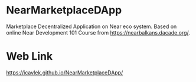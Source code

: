 # NearMarketplaceDApp
Marketplace Decentralized Application on Near eco system.
Based on online Near Development 101 Course from https://nearbalkans.dacade.org/.

# Web Link

https://icavlek.github.io/NearMarketplaceDApp/
